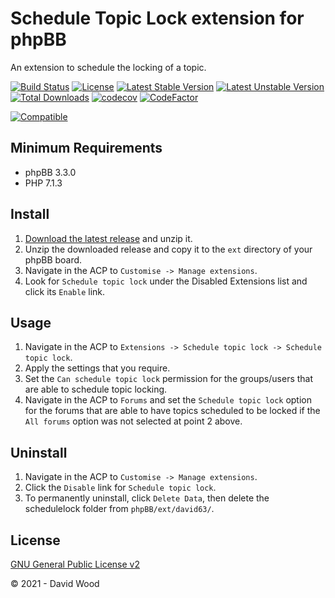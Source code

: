 # Schedule Topic Lock extension for phpBB

An extension to schedule the locking of a topic.

[![Build Status](https://github.com/david63/schedulelock/workflows/Tests/badge.svg)](https://github.com/phpbb-extensions/david63/schedulelock)
[![License](https://poser.pugx.org/david63/schedulelock/license)](https://packagist.org/packages/david63/schedulelock)
[![Latest Stable Version](https://poser.pugx.org/david63/schedulelock/v/stable)](https://packagist.org/packages/david63/schedulelock)
[![Latest Unstable Version](https://poser.pugx.org/david63/schedulelock/v/unstable)](https://packagist.org/packages/david63/schedulelock)
[![Total Downloads](https://poser.pugx.org/david63/schedulelock/downloads)](https://packagist.org/packages/david63/schedulelock)
[![codecov](https://codecov.io/gh/david63/schedulelock/branch/master/graph/badge.svg?token=D2500PgRex)](https://codecov.io/gh/david63/schedulelock)
[![CodeFactor](https://www.codefactor.io/repository/github/david63/schedulelock/badge)](https://www.codefactor.io/repository/github/david63/schedulelock)

[![Compatible](https://img.shields.io/badge/compatible-phpBB:3.3.x-blue.svg)](https://shields.io/)

## Minimum Requirements
* phpBB 3.3.0
* PHP 7.1.3

## Install
1. [Download the latest release](https://github.com/david63/schedulelock/archive/3.3.zip) and unzip it.
2. Unzip the downloaded release and copy it to the `ext` directory of your phpBB board.
3. Navigate in the ACP to `Customise -> Manage extensions`.
4. Look for `Schedule topic lock` under the Disabled Extensions list and click its `Enable` link.

## Usage
1. Navigate in the ACP to `Extensions -> Schedule topic lock -> Schedule topic lock`.
2. Apply the settings that you require.
3. Set the `Can schedule topic lock` permission for the groups/users that are able to schedule topic locking.
4. Navigate in the ACP to `Forums` and set the `Schedule topic lock` option for the forums that are able to have topics scheduled to be locked if the `All forums` option was not selected at point 2 above.

## Uninstall
1. Navigate in the ACP to `Customise -> Manage extensions`.
2. Click the `Disable` link for `Schedule topic lock`.
3. To permanently uninstall, click `Delete Data`, then delete the schedulelock folder from `phpBB/ext/david63/`.

## License
[GNU General Public License v2](http://opensource.org/licenses/GPL-2.0)

© 2021 - David Wood
